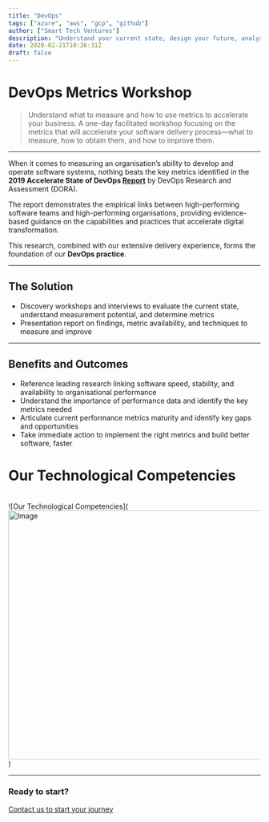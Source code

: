 ```yaml
---
title: "DevOps"
tags: ["azure", "aws", "gcp", "github"]
author: ["Smart Tech Ventures"]
description: "Understand your current state, design your future, analyse the gaps and make a plan  "
date: 2020-02-21T10:26:31Z
draft: false
---
```


# DevOps Metrics Workshop

> Understand what to measure and how to use metrics to accelerate your business.
> A one-day facilitated workshop focusing on the metrics that will accelerate your software delivery process—what to measure, how to obtain them, and how to improve them.

---

When it comes to measuring an organisation’s ability to develop and operate software systems, nothing beats the key metrics identified in the **2019 Accelerate State of DevOps [Report](https://services.google.com/fh/files/misc/state-of-devops-2019.pdf)** by DevOps Research and Assessment (DORA).

The report demonstrates the empirical links between high-performing software teams and high-performing organisations, providing evidence-based guidance on the capabilities and practices that accelerate digital transformation.

This research, combined with our extensive delivery experience, forms the foundation of our **DevOps practice**.

---

## The Solution

- Discovery workshops and interviews to evaluate the current state, understand measurement potential, and determine metrics
- Presentation report on findings, metric availability, and techniques to measure and improve

---

## Benefits and Outcomes

- Reference leading research linking software speed, stability, and availability to organisational performance
- Understand the importance of performance data and identify the key metrics needed
- Articulate current performance metrics maturity and identify key gaps and opportunities
- Take immediate action to implement the right metrics and build better software, faster

# Our Technological Competencies

<br />
![Our Technological Competencies](<img width="878" height="497" alt="Image" src="https://github.com/user-attachments/assets/0863a4fa-501b-46ff-8433-e7ee246ded48" />)

<br />
<hr />

### Ready to start?

[Contact us to start your journey](https://smarttechventures.au/contact/)
